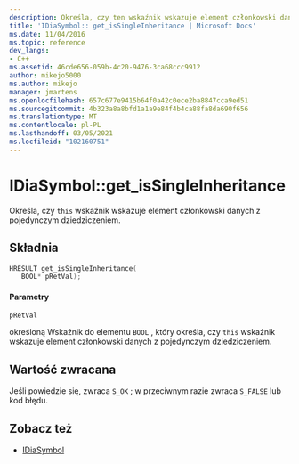 ```yaml
---
description: Określa, czy ten wskaźnik wskazuje element członkowski danych z pojedynczym dziedziczeniem.
title: 'IDiaSymbol:: get_isSingleInheritance | Microsoft Docs'
ms.date: 11/04/2016
ms.topic: reference
dev_langs:
- C++
ms.assetid: 46cde656-059b-4c20-9476-3ca68ccc9912
author: mikejo5000
ms.author: mikejo
manager: jmartens
ms.openlocfilehash: 657c677e9415b64f0a42c0ece2ba8847cca9ed51
ms.sourcegitcommit: 4b323a8a8bfd1a1a9e84f4b4ca88fa8da690f656
ms.translationtype: MT
ms.contentlocale: pl-PL
ms.lasthandoff: 03/05/2021
ms.locfileid: "102160751"
---
```

# <a name="idiasymbolget_issingleinheritance"></a>IDiaSymbol::get_isSingleInheritance
Określa, czy `this` wskaźnik wskazuje element członkowski danych z pojedynczym dziedziczeniem.

## <a name="syntax"></a>Składnia

```C++
HRESULT get_isSingleInheritance(
   BOOL* pRetVal);
```

#### <a name="parameters"></a>Parametry
 `pRetVal`

określoną Wskaźnik do elementu `BOOL` , który określa, czy `this` wskaźnik wskazuje element członkowski danych z pojedynczym dziedziczeniem.

## <a name="return-value"></a>Wartość zwracana
 Jeśli powiedzie się, zwraca `S_OK` ; w przeciwnym razie zwraca `S_FALSE` lub kod błędu.

## <a name="see-also"></a>Zobacz też
- [IDiaSymbol](../../debugger/debug-interface-access/idiasymbol.md)
